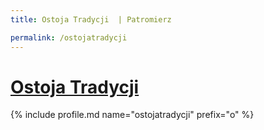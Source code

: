```yaml
---
title: Ostoja Tradycji  | Patromierz

permalink: /ostojatradycji
---
```


# [Ostoja Tradycji ](https://patronite.pl/ostojatradycji)

{% include profile.md name="ostojatradycji" prefix="o" %}
